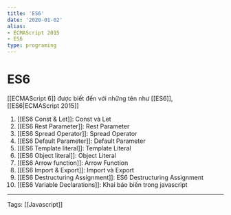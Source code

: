 ```yaml
---
title: 'ES6'
date: '2020-01-02'
alias:
- ECMAScript 2015
- ES6
type: programing 
---
```


# ES6
[[ECMAScript 6]]  được biết đến với những tên như [[ES6]], [[ES6|ECMAScript 2015]]
1. [[ES6 Const & Let]]: Const và Let
2. [[ES6 Rest Parameter]]: Rest Parameter
3. [[ES6 Spread Operator]]: Spread Operator
4. [[ES6 Default Parameter]]: Default Parameter
5. [[ES6 Template literal]]: Template Literal
6. [[ES6 Object literal]]: Object Literal
7. [[ES6 Arrow function]]: Arrow Function
8. [[ES6 Import & Export]]: Import và Export
9. [[ES6 Destructuring Assignment]]: ES6 Destructuring Assignment
10. [[ES6 Variable Declarations]]: Khai báo biến trong javascript


---
Tags: [[Javascript]]